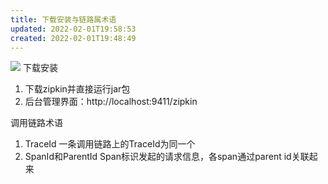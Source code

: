 ```yaml
---
title: 下载安装与链路属术语
updated: 2022-02-01T19:58:53
created: 2022-02-01T19:48:49
---
```


![](C:\Users\82609\AppData\Local\Temp\Java\pandoc/media/image1.png)
下载安装
1.  下载zipkin并直接运行jar包
2.  后台管理界面：http://localhost:9411/zipkin

调用链路术语
1.  TraceId
一条调用链路上的TraceId为同一个
1.  SpanId和ParentId
Span标识发起的请求信息，各span通过parent id关联起来
